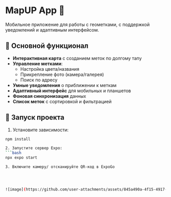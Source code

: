 # MapUP App 📍

Мобильное приложение для работы с геометками, с поддержкой уведомлений и адаптивным интерфейсом.

## 🚀 Основной функционал
- **Интерактивная карта** с созданием меток по долгому тапу
- **Управление метками**:
  - Настройка цвета/названия
  - Прикрепление фото (камера/галерея)
  - Поиск по адресу
- **Умные уведомления** о приближении к меткам
- **Адаптивный интерфейс** для мобильных и планшетов
- **Фоновая синхронизация** данных
- **Список меток** с сортировкой и фильтрацией

## 🚦 Запуск проекта

1. Установите зависимости:
```bash
npm install

2. Запустите сервер Expo:
```bash
npx expo start

3. Включите камеру/ отсканируйте QR-код в ExpoGo




![image](https://github.com/user-attachments/assets/845a490a-4f15-4917-98da-463156a47d9b)
